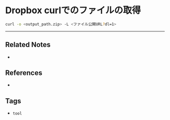 # Dropbox curlでのファイルの取得
```bash
curl -o <output_path.zip> -L <ファイル公開URL?dl=1>
 ```
 
 ---
## Related Notes
- 

## References
- 

## Tags
- `tool`